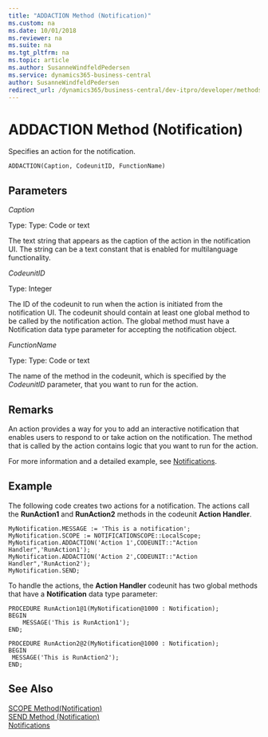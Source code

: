 ```yaml
---
title: "ADDACTION Method (Notification)"
ms.custom: na
ms.date: 10/01/2018
ms.reviewer: na
ms.suite: na
ms.tgt_pltfrm: na
ms.topic: article
ms.author: SusanneWindfeldPedersen
ms.service: dynamics365-business-central
author: SusanneWindfeldPedersen
redirect_url: /dynamics365/business-central/dev-itpro/developer/methods-auto/library
---
```


 

# ADDACTION Method (Notification)
Specifies an action for the notification.

```
ADDACTION(Caption, CodeunitID, FunctionName)
```

## Parameters
*Caption*

Type: Type: Code or text

The text string that appears as the caption of the action in the notification UI. The string can be a text constant that is enabled for multilanguage functionality.

*CodeunitID*

Type: Integer

The ID of the codeunit to run when the action is initiated from the notification UI. The codeunit should contain at least one global method to be called by the notification action. The global method must have a Notification data type parameter for accepting the notification object.

*FunctionName*

Type: Type: Code or text

The name of the method in the codeunit, which is specified by the *CodeunitID* parameter, that you want to run for the action.

## Remarks
An action provides a way for you to add an interactive notification that enables users to respond to or take action on the notification. The method that is called by the action contains logic that you want to run for the action.

For more information and a detailed example, see [Notifications](../devenv-notifications-developing.md).

##  Example
The following code creates two actions for a notification. The actions call the **RunAction1** and **RunAction2** methods in the codeunit **Action Handler**.

```
MyNotification.MESSAGE := 'This is a notification';
MyNotification.SCOPE := NOTIFICATIONSCOPE::LocalScope;
MyNotification.ADDACTION('Action 1',CODEUNIT::"Action Handler",'RunAction1');
MyNotification.ADDACTION('Action 2',CODEUNIT::"Action Handler",'RunAction2');
MyNotification.SEND;
```
To handle the actions, the **Action Handler** codeunit has two global methods that have a **Notification** data type parameter:
```
PROCEDURE RunAction1@1(MyNotification@1000 : Notification);
BEGIN
    MESSAGE('This is RunAction1');
END;

PROCEDURE RunAction2@2(MyNotification@1000 : Notification);
BEGIN
 MESSAGE('This is RunAction2');
END;
```

## See Also
[SCOPE Method(Notification)](devenv-scope-method-notification.md)  
[SEND Method (Notification)](devenv-send-method-notification.md)  
[Notifications](../devenv-notifications-developing.md)
